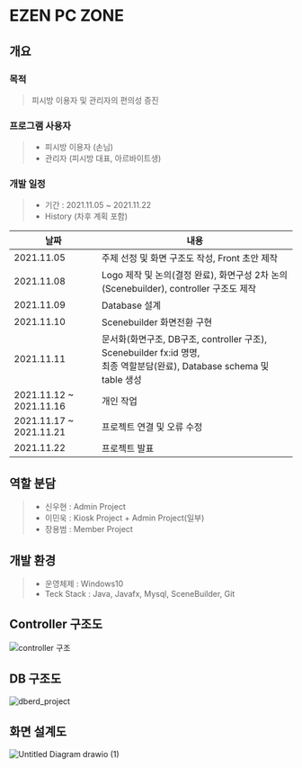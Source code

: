 # EZEN PC ZONE

## 개요
### 목적
> 피시방 이용자 및 관리자의 편의성 증진

### 프로그램 사용자
> - 피시방 이용자 (손님)
> - 관리자 (피시방 대표, 아르바이트생)

### 개발 일정
> - 기간 : 2021.11.05 ~ 2021.11.22  
> - History (차후 계획 포함)

|날짜|내용|
|----|----|
|2021.11.05|주제 선정 및 화면 구조도 작성, Front 초안 제작|
|2021.11.08|Logo 제작 및 논의(결정 완료), 화면구성 2차 논의(Scenebuilder), controller 구조도 제작|
|2021.11.09|Database 설계|
|2021.11.10|Scenebuilder 화면전환 구현|
|2021.11.11|문서화(화면구조, DB구조, controller 구조), Scenebuilder fx:id 명명, <br>최종 역할분담(완료), Database schema 및 table 생성</br>|
|2021.11.12 ~ 2021.11.16|개인 작업|
|2021.11.17 ~ 2021.11.21|프로젝트 연결 및 오류 수정|
|2021.11.22|프로젝트 발표|

## 역할 분담  
> - 신우현 : Admin Project  
> - 이민욱 : Kiosk Project + Admin Project(일부)  
> - 장용범 : Member Project  
  
## 개발 환경
> - 운영체제 : Windows10  
> - Teck Stack : Java, Javafx, Mysql, SceneBuilder, Git  

## Controller 구조도  
![controller 구조](https://user-images.githubusercontent.com/91528977/141252930-469c57ef-914c-4e52-ac8f-602a59544ebb.png)

## DB 구조도  
![dberd_project](https://user-images.githubusercontent.com/87436495/141254841-9cf60c83-c66a-4060-9119-4ddb8062dd78.png)

## 화면 설계도  
![Untitled Diagram drawio (1)](https://user-images.githubusercontent.com/91528966/141255853-c32f8804-4d3d-435a-98a8-e24c86308ff9.png)
